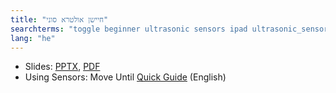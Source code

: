 ```yaml
---
title: "חיישן אולטרא סוני"
searchterms: "toggle beginner ultrasonic sensors ipad ultrasonic_sensor programming_app app tablet android חיישן_אולטרא_סוני"
lang: "he"
---
```

 <ul>
 <li class="ng-binding">Slides:
 <a href="ProgrammingLessons/beginner/Ultrasonic.pptx">PPTX</a>,
 <a href="ProgrammingLessons/beginner/Ultrasonic.pdf">PDF</a>
 </li>
 <li>Using Sensors: Move Until <a href="translations/en-us/guides//MoveUntil.pdf">Quick Guide</a> (English)
 </li>
 </ul>
